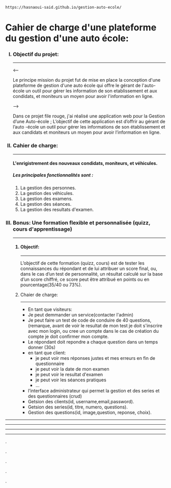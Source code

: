 
    https://hasnaoui-said.github.io/gestion-auto-ecole/
<h1>Cahier de charge d'une plateforme du gestion d'une auto école:</h1>
    <ol type="I">
        <h3>
            <li>Objectif du projet:</li>
        </h3>
        <hr>
       <-- <p>Le principe mission du projet fut de mise en place la conception d'une plateforme de gestion d'une auto école
            qui offre le gérant de l'auto-école un outil pour gérer les information de son etablissement et aux
            condidats, et moniteurs un moyen pour avoir l'information en ligne.</p>-->
        <p>Dans ce projet file rouge, j'ai réalisé une application web pour la Gestion d’une Auto-école ; L’objectif de cette application est d’offrir au gérant de                   l’auto -école un outil pour gérer les informations de son établissement et aux candidats et moniteurs un moyen pour avoir l’information en ligne.</p>
        <h3>
            <li>Cahier de charge:</li>
        </h3>
        <hr>
        <h4>L'enrigistrement des nouveaux condidats, moniteurs, et véhicules.</h4>
        <h5>Les principales fonctionnalités sont :</h5>
        <ol>
            <li>La gestion des personnes.</li>
            <li>La gestion des véhicules.</li>
            <li>La gestion des examens.</li>
            <li>La gestion des séances.</li>
            <li>La gestion des resultats d'examen.</li>
        </ol>
        <h3>
            <li>Bonus: Une formation flexible et personnalisée (quizz, cours d'apprentissage)
            </li>
        </h3>
        <hr>
        <ol>
            <h4>
                <li>Objectif:</li>
            </h4>
            <hr>
            <p>L’objectif de cette formation (quizz, cours) est de tester les connaissances du répondant et de lui attribuer un
                score final, ou, dans le cas d’un test de personnalité, un résultat calculé sur la base d’un score
                chiffré, ce score peut être attribué en points ou en pourcentage(35/40 ou 73%).</p>
            <li>Chaier de charge:</li>
            <hr>
            <ul>
                <li>
                    En tant que visiteurs: 
                    <li>Je peut demmander un service(contacter l'admin)</li> 
                    <li>Je peut faire un test de code
                    de conduire de 40 questions, (remarque, avant de voir le resultat de mon test je doit s'inscrire
                    avec mon login, ou cree un compte dans le cas de création du compte je doit confirmer mon
                    compte.</li> 
                </li>
                <li>Le répondant doit repondre a chaque question dans un temps donner (30s)</li>
                <li>en tant que client:
                    <ul>
                        <li>je peut voir mes réponses justes et mes erreurs en fin de questionnaire</li>
                        <li>je peut voir la date de mon examen</li>
                        <li>je peut voir le resultat d'examen</li>
                        <li>je peut voir les séances pratiques</li>
                        <li> ... </li> 
                    </ul>
                </li>
                <li>l’interface administrateur qui permet la gestion et des series et des questionnaires (crud)</li>
                <li>Getsion des clients(id, username,email,password).</li>
                <li>Getsion des series(id, titre, numero, questions).</li>
                <li>Gestion des questions(id, image,question, reponse, choix).</li>
            </ul>
        </ol>
    </ol>
    <hr><hr><hr><hr>
    <p>.</p> <p>.</p> <p>.</p> <p>.</p> <p>.</p>
